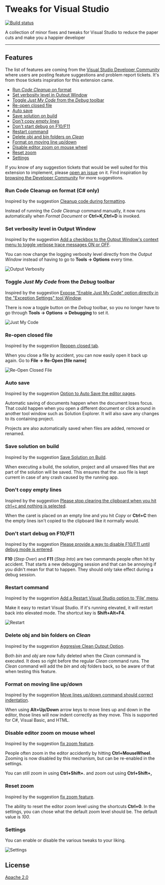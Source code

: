 # Tweaks for Visual Studio

[![Build status](https://ci.appveyor.com/api/projects/status/4pha1svkn0aqg3u4?svg=true)](https://ci.appveyor.com/project/madskristensen/tweakster)

A collection of minor fixes and tweaks for Visual Studio to reduce the paper cuts and make you a happier developer

<!--Download this extension from the [Marketplace](https://marketplace.visualstudio.com/items?itemName=MadsKristensen.KnownMonikersExplorer)
or get the [CI build](https://www.vsixgallery.com/extension/0c8bd9fa-77d5-4563-ab57-9e01608c3d04/).-->

----------------------------------------------

## Features
The list of features are coming from the [Visual Studio Developer Community](https://developercommunity.visualstudio.com/topics/extension+candidate.html?page=1&pageSize=15&sort=votes&openOnly=false&closedOnly=false&topics=extension%20candidate) where users are posting feature suggestions and problem report tickets. 
It's from those tickets inspiration for this extension came.

* [Run *Code Cleanup* on format](#codecleanup)
* [Set verbosity level in Output Window](#outputverbosity)
* [Toggle *Just My Code* from the *Debug* toolbar](#justmycode)
* [Re-open closed file](#reopen)
* [Auto save](#autosave)
* [Save solution on build](#savesolutiononbuild)
* [Don't copy empty lines](#dontcopyemptylines)
* [Don't start debug on F10/F11](#nodebugonf10)
* [Restart command](#restart)
* [Delete obj and bin folders on *Clean*](#deleteoutputartifacts)
* [Format on moving line up/down](#formatonlinemove)
* [Disable editor zoom on mouse wheel](#disablezoom)
* [Reset zoom](#resetzoom)
* [Settings](#settings)

If you know of any suggestion tickets that would be well suited for this extension to implement, please [open an issue](https://github.com/madskristensen/Tweakster/issues) on it. Find inspiration by [browsing the Developer Community](https://developercommunity.visualstudio.com/spaces/8/visual-studio-ide.html?sort=votes&type=idea&openOnly=true) for more suggestions.

<h3 id="codecleanup">Run Code Cleanup on format (C# only)</h3>

Inspired by the suggestion [Cleanup code during formatting](https://developercommunity.visualstudio.com/idea/420291/cleanup-code-during-formatting.html).

Instead of running the *Code Cleanup* command manually, it now runs automatically when *Format Document* or **Ctrl+K,Ctrl+D** is invoked. 

<h3 id="outputverbosity">Set verbosity level in Output Window</h3>

Inspired by the suggestion [Add a checkbox to the Output Window's context menu to toggle verbose trace messages ON or OFF](https://developercommunity.visualstudio.com/content/idea/525023/add-a-checkbox-to-the-output-windows-checkboxes-to.html).

You can now change the logging verbosity level directly from the *Output Window* instead of having to go to **Tools -> Options** every time.

![Output Verbosity](art/output-verbosity.png)

<h3 id="justmycode">Toggle <i>Just My Code</i> from the <i>Debug</i> toolbar</h3>

Inspired by the suggestion [Expose "Enable Just My Code" option directly in the "Exception Settings" tool Window](https://developercommunity.visualstudio.com/idea/1117639/expose-enable-just-my-code-option-directly-in-the.html).

There is now a toggle button on the *Debug* toolbar, so you no longer have to go through **Tools -> Options -> Debugging** to set it.

![Just My Code](art/just-my-code.gif)

<h3 id="reopen">Re-open closed file</h3>

Inspired by the suggestion [Reopen closed tab](https://developercommunity.visualstudio.com/content/idea/402931/reopen-closed-tab.html).

When you close a file by accident, you can now easily open it back up again. Go to **File -> Re-Open [file name]**

![Re-Open Closed File](art/re-open-closed-file.png)

<h3 id="autosave">Auto save</h3>

Inspired by the suggestion [Option to Auto Save the editor pages](https://developercommunity.visualstudio.com/idea/371187/option-to-auto-save-the-editor-pages.html).

Automatic saving of documents happen when the document loses focus. That could happen when you open a different document or click around in another tool window such as Solution Explorer. It will also save any changes to its containing project.

Projects are also automatically saved when files are added, removed or renamed. 

<h3 id="savesolutiononbuild">Save solution on build</h3>

Inspired by the suggestion [Save Solution on Build](https://developercommunity.visualstudio.com/idea/672715/save-solution-on-build.html).

When executing a build, the solution, project and all unsaved files that are part of the solution will be saved. This ensures that the .suo file is kept current in case of any crash caused by the running app. 

<h3 id="dontcopyemptylines">Don't copy empty lines</h3>

Inspired by the suggestion [Please stop clearing the clipboard when you hit ctrl+c and nothing is selected](https://developercommunity.visualstudio.com/idea/693790/please-stop-clearing-the-clipboard-when-you-hit-ct.html).

When the caret is placed on an empty line and you hit *Copy* or **Ctrl+C** then the empty lines isn't copied to the clipboard like it normally would.

<h3 id="nodebugonf10">Don't start debug on F10/F11</h3>

Inspired by the suggestion [Please provide a way to disable F10/F11 until debug mode is entered](https://developercommunity.visualstudio.com/idea/960671/please-provide-a-way-to-disable-f10f11-until-debug.html).

**F10** (*Step Over*) and **F11** (*Step Into*) are two commands people often hit by accident. That starts a new debugging session and that can be annoying if you didn't mean for that to happen. They should only take effect during a debug session. 

<h3 id="restart">Restart command</h3>

Inspired by the suggestion [Add a Restart Visual Studio option to 'File' menu](https://developercommunity.visualstudio.com/idea/537213/add-a-restart-visual-studio-option-to-file-menu.html).

Make it easy to restart Visual Studio. If it's running elevated, it will restart back into elevated mode. The shortcut key is **Shift+Alt+F4**.

![Restart](art/restart.png)

<h3 id="deleteoutputartifacts">Delete obj and bin folders on <i>Clean</i></h3>

Inspired by the suggestion [Aggresive Clean Output Option](https://developercommunity.visualstudio.com/idea/698053/aggresive-clean-output-option.html).

Both *bin* and *obj* are now fully deleted when the *Clean* command is executed. It does so right before the regular *Clean* command runs. The *Clean* command will add the *bin* and *obj* folders back, so be aware of that when testing this feature.

<h3 id="formatonlinemove">Format on moving line up/down</h3>

Inspired by the suggestion [Move lines up/down command should correct indentation](https://developercommunity.visualstudio.com/idea/1068219/move-lines-updown-command-should-correct-indentati.html).

When using **Alt+Up/Down** arrow keys to move lines up and down in the editor, those lines will now indent correctly as they move. This is supported for C#, Visual Basic, and HTML.

<h3 id="disablezoom">Disable editor zoom on mouse wheel</h3>

Inspired by the suggestion [fix zoom feature](https://developercommunity.visualstudio.com/idea/474557/fix-zoom-feature.html).

People often zoom in the editor accidently by hitting **Ctrl+MouseWheel**. Zooming is now disabled by this mechanism, but can be re-enabled in the settings.

You can still zoom in using **Ctrl+Shift+.** and zoom out using **Ctrl+Shift+,**

<h3 id="disablezoom">Reset zoom</h3>

Inspired by the suggestion [fix zoom feature](https://developercommunity.visualstudio.com/idea/474557/fix-zoom-feature.html).

The ability to reset the editor zoom level using the shortcuts **Ctrl+0**. In the settings, you can chose what the default zoom level should be. The default value is *100*.

<h3 id="settings">Settings</h3>

You can enable or disable the various tweaks to your liking.

![Settings](art/settings.png)

## License
[Apache 2.0](LICENSE)